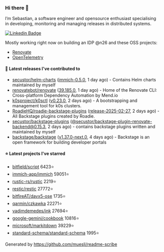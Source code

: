 ### Hi there 👋

I’m Sebastian, a software engineer and opensource enthusiast specialising in developing, monitoring and managing releases in distributed systems.    

[![Linkedin Badge](https://img.shields.io/badge/-LinkedIn-blue?style=flat&logo=Linkedin&logoColor=white&link=https://www.linkedin.com/in/sebastian-poxhofer/)](https://www.linkedin.com/in/sebastian-poxhofer/)

Mostly working right now on building an IDP @n26 and these OSS projects:
- [Renovate](https://github.com/renovatebot/renovate)
- [OpenTelemetry](https://github.com/open-telemetry)



#### 🚀 Latest releases I've contributed to

- [secustor/helm-charts](https://github.com/secustor/helm-charts) ([immich-0.5.0](https://github.com/secustor/helm-charts/releases/tag/immich-0.5.0), 1 day ago) - Contains Helm charts maintained by myself
- [renovatebot/renovate](https://github.com/renovatebot/renovate) ([39.185.0](https://github.com/renovatebot/renovate/releases/tag/39.185.0), 1 day ago) - Home of the Renovate CLI: Cross-platform Dependency Automation by Mend.io
- [k0sproject/k0sctl](https://github.com/k0sproject/k0sctl) ([v0.23.0](https://github.com/k0sproject/k0sctl/releases/tag/v0.23.0), 2 days ago) - A bootstrapping and management tool for k0s clusters.
- [RoadieHQ/roadie-backstage-plugins](https://github.com/RoadieHQ/roadie-backstage-plugins) ([release-2025-02-27](https://github.com/RoadieHQ/roadie-backstage-plugins/releases/tag/release-2025-02-27), 2 days ago) - All Backstage plugins created by Roadie.
- [secustor/backstage-plugins](https://github.com/secustor/backstage-plugins) ([@secustor/backstage-plugin-renovate-backend@0.15.3](https://github.com/secustor/backstage-plugins/releases/tag/%40secustor/backstage-plugin-renovate-backend%400.15.3), 2 days ago) - contains backstage plugins written and maintained by myself
- [backstage/backstage](https://github.com/backstage/backstage) ([v1.37.0-next.0](https://github.com/backstage/backstage/releases/tag/v1.37.0-next.0), 4 days ago) - Backstage is an open framework for building developer portals

#### ⭐ Latest projects I've starred

- [bitfield/script](https://github.com/bitfield/script) 6423⭐
- [immich-app/immich](https://github.com/immich-app/immich) 59051⭐
- [rustic-rs/rustic](https://github.com/rustic-rs/rustic) 2219⭐
- [restic/restic](https://github.com/restic/restic) 27772⭐
- [bitfireAT/davx5-ose](https://github.com/bitfireAT/davx5-ose) 1735⭐
- [qarmin/czkawka](https://github.com/qarmin/czkawka) 22271⭐
- [vadimdemedes/ink](https://github.com/vadimdemedes/ink) 27694⭐
- [google-gemini/cookbook](https://github.com/google-gemini/cookbook) 10816⭐
- [microsoft/markitdown](https://github.com/microsoft/markitdown) 39229⭐
- [standard-schema/standard-schema](https://github.com/standard-schema/standard-schema) 1995⭐



Generated by https://github.com/muesli/readme-scribe
